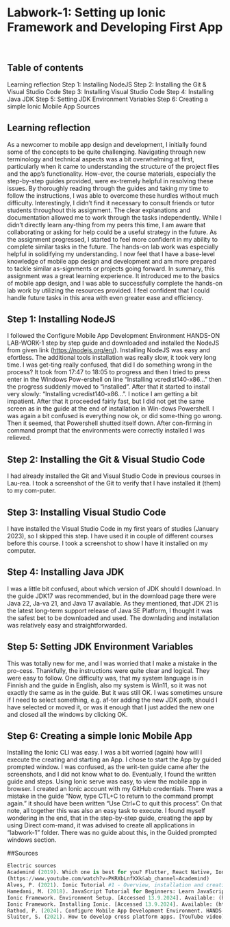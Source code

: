 # Labwork-1: Setting up Ionic Framework and Developing First App

 
## Table of contents
Learning reflection
Step 1: Installing NodeJS
Step 2: Installing the Git & Visual Studio Code
Step 3: Installing Visual Studio Code
Step 4: Installing Java JDK
Step 5: Setting JDK Environment Variables
Step 6: Creating a simple Ionic Mobile App
Sources

 
## Learning reflection
As a newcomer to mobile app design and development, I initially found some of the concepts to be quite challenging. Navigating through new terminology and technical aspects was a bit overwhelming at first, particularly when it came to understanding the structure of the project files and the app’s functionality. How-ever, the course materials, especially the step-by-step guides provided, were ex-tremely helpful in resolving these issues. By thoroughly reading through the guides and taking my time to follow the instructions, I was able to overcome these hurdles without much difficulty.
Interestingly, I didn’t find it necessary to consult friends or tutor students throughout this assignment. The clear explanations and documentation allowed me to work through the tasks independently. While I didn’t directly learn any-thing from my peers this time, I am aware that collaborating or asking for help could be a useful strategy in the future.
As the assignment progressed, I started to feel more confident in my ability to complete similar tasks in the future. The hands-on lab work was especially helpful in solidifying my understanding. I now feel that I have a base-level knowledge of mobile app design and development and am more prepared to tackle similar as-signments or projects going forward.
In summary, this assignment was a great learning experience. It introduced me to the basics of mobile app design, and I was able to successfully complete the hands-on lab work by utilizing the resources provided. I feel confident that I could handle future tasks in this area with even greater ease and efficiency.


## Step 1: Installing NodeJS 
I followed the Configure Mobile App Development Environment HANDS-ON LAB-WORK-1 step by step guide and downloaded and installed the NodeJS from given link (https://nodejs.org/en/). Installing NodeJS was easy and efortless. 
The additional tools installation was really slow, it took very long time. I was get-ting really confused, that did I do something wrong in the process? It took from 17:47 to 18:05 to progress and then I tried to press enter in the Windows Pow-ershell on line “Installing vcredist140-x86...” then the progress suddenly moved to “installed”. After that it started to install very slowly: “Installing vcredist140-x86...”. I notice I am getting a bit impatient. After that it proceeded fairly fast, but I did not get the same screen as in the guide at the end of installation in Win-dows Powershell. I was again a bit confused is everything now ok, or did some-thing go wrong. Then it seemed, that Powershell shutted itself down. After con-firming in command prompt that the environments were correctly installed I was relieved.

   
## Step 2: Installing the Git & Visual Studio Code
I had already installed the Git and Visual Studio Code in previous courses in Lau-rea.
I took a screenshot of the Git to verify that I have installed it (them) to my com-puter.


## Step 3: Installing Visual Studio Code
I have installed the Visual Studio Code in my first years of studies (January 2023), so I skipped this step. I have used it in couple of different courses before this course. I took a screenshot to show I have it installed on my computer.
 

## Step 4: Installing Java JDK
I was a little bit confused, about which version of JDK should I download. In the guide JDK17 was recommended, but in the download page there were Java 22, Ja-va 21, and Java 17 available. As they mentioned, that JDK 21 is the latest long-term support release of Java SE Platform, I thought it was the safest bet to be downloaded and used. The downlading and installation was relatively easy and straightforwarded.


## Step 5: Setting JDK Environment Variables
This was totally new for me, and I was worried that I make a mistake in the pro-cess. Thankfully, the instructions were quite clear and logical. They were easy to follow. One difficulty was, that my system language is in Finnish and the guide in English, also my system is Win11, so it was not exactly the same as in the guide. But it was still OK. I was sometimes unsure if I need to select something, e.g. af-ter adding the new JDK path, should I have selected or moved it, or was it enough that I just added the new one and closed all the windows by clicking OK.
 
 
## Step 6: Creating a simple Ionic Mobile App
Installing the Ionic CLI was easy. I was a bit worried (again) how will I execute the creating and starting an App.
I chose to start the App by guided prompted window. I was confused, as the writ-ten guide came after the screenshots, and I did not know what to do. Eventually, I found the written guide and steps. Using Ionic serve was easy, to view the mobile app in browser. I created an Ionic account with my GitHub credentials. There was a mistake in the guide “Now, type CTL+C to return to the command prompt again.” it should have been written “Use Ctrl+C to quit this process”. On that note, all together this was also an easy task to execute. I found myself wondering in the end, that in the step-by-step guide, creating the app by using Direct com-mand, it was advised to create all applications in “labwork-1” folder. There was no guide about this, in the Guided prompted windows section. 
  
 
 
##Sources
```python
Electric sources
Academind (2019). Which one is best for you? Flutter, React Native, Ionic or Na-tiveScript? [YouTube video]. [Accessed 13.9.2024]. Available:
(https://www.youtube.com/watch?v=PKRXbLnfXXk&ab_channel=Academind) 
Alves, P. (2021). Ionic Tutorial #1 - Overview, installation and creating the pro-ject. [YouTube video]. [Accessed 13.9.2024]. Available: (https://youtu.be/5Gj4Y8zvl-s) 
Hamedani, M. (2018). JavaScript Tutorial for Beginners: Learn JavaScript in 1 Hour. [YouTube video]. [Accessed 13.9.2024]. Available: (https://youtu.be/W6NZfCO5SIk)
Ionic Framework. Environment Setup. [Accessed 13.9.2024]. Available: (https://ionicframework.com/docs/intro/environment)
Ionic Framework. Installing Ionic. [Accessed 13.9.2024]. Available: (https://ionicframework.com/docs/intro/cli)
Rathod, P. (2024). Configure Mobile App Development Environment. HANDS-ON LAB-WORK-1. [pdf document]. [Accessed 13.9.2024].
Sluiter, S. (2021). How to develop cross platform apps. [YouTube video]. [Ac-cessed 13.9.2024]. Available: (https://youtu.be/AlyTBd4tuMs)
```